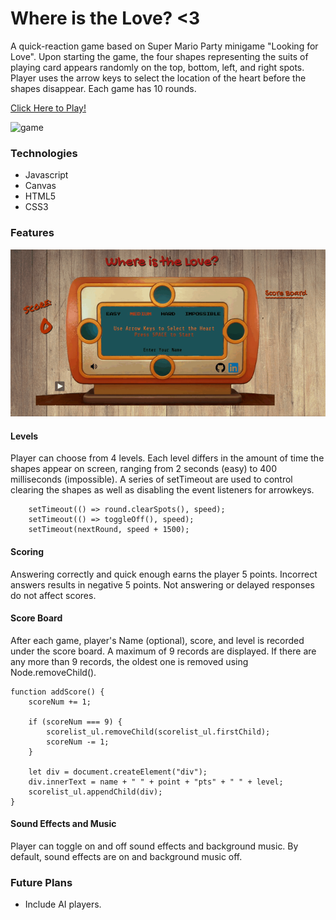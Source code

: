 # Where is the Love? <3

A quick-reaction game based on Super Mario Party minigame "Looking for Love". Upon starting the game, the four shapes representing the suits of playing card appears randomly on the top, bottom, left, and right spots. Player uses the arrow keys to select the location of the heart before the shapes disappear. Each game has 10 rounds.

[Click Here to Play!](https://hiuhin.github.io/WhereIsTheLove/)

![game](assets/gifs/game.gif)

### Technologies
* Javascript
* Canvas
* HTML5
* CSS3

### Features

![level](assets/gifs/levels.gif)

#### Levels
Player can choose from 4 levels. Each level differs in the amount of time the shapes appear on screen, ranging from 2 seconds (easy) to 400 milliseconds (impossible). A series of setTimeout are used to control clearing the shapes as well as disabling the event listeners for arrowkeys.

```
    setTimeout(() => round.clearSpots(), speed);
    setTimeout(() => toggleOff(), speed);
    setTimeout(nextRound, speed + 1500); 

```


#### Scoring
Answering correctly and quick enough earns the player 5 points. Incorrect answers results in negative 5 points. Not answering or delayed responses do not affect scores.

#### Score Board 
After each game, player's Name (optional), score, and level is recorded under the score board. A maximum of 9 records are displayed. If there are any more than 9 records, the oldest one is removed using Node.removeChild().

``` 
function addScore() {
    scoreNum += 1;

    if (scoreNum === 9) {
        scorelist_ul.removeChild(scorelist_ul.firstChild);
        scoreNum -= 1;
    }

    let div = document.createElement("div");
    div.innerText = name + " " + point + "pts" + " " + level;
    scorelist_ul.appendChild(div);
}
```

#### Sound Effects and Music

Player can toggle on and off sound effects and background music. By default, sound effects are on and background music off.

### Future Plans

* Include AI players.